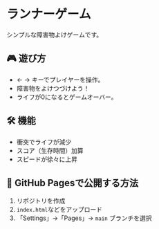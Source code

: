# ランナーゲーム

シンプルな障害物よけゲームです。

## 🎮 遊び方

- ← → キーでプレイヤーを操作。
- 障害物をよけつづけよう！
- ライフが0になるとゲームオーバー。

## 🛠 機能

- 衝突でライフが減少
- スコア（生存時間）加算
- スピードが徐々に上昇

## 🚀 GitHub Pagesで公開する方法

1. リポジトリを作成
2. `index.html`などをアップロード
3. 「Settings」→「Pages」→ `main` ブランチを選択
